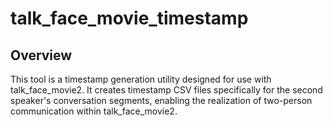 # talk_face_movie_timestamp

## Overview

This tool is a timestamp generation utility designed for use with talk_face_movie2. It creates timestamp CSV files specifically for the second speaker's conversation segments, enabling the realization of two-person communication within talk_face_movie2.